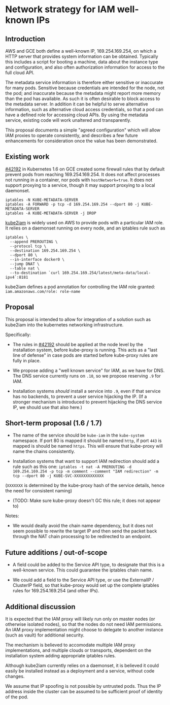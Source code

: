 # Network strategy for IAM well-known IPs

## Introduction

AWS and GCE both define a well-known IP, 169.254.169.254, on which a HTTP
server that provides system information can be obtained.  Typically this
includes a script for booting a machine, data about the instance type and
configuration, and also often authorization information for access to the
full cloud API.

The metadata service information is therefore either sensitive or inaccurate
for many pods.  Sensitive because credentials are intended for the node, not
the pod; and inaccurate because the metadata might report more memory than the
pod has available.  As such it is often desirable to block access to the
metadata server.  In addition it can be helpful to serve alternative
information, such as alternative cloud access credentials, so that a pod can
have a defined role for accessing cloud APIs.  By using the metadata service,
existing code will work unaltered and transparently.

This proposal documents a simple "agreed configuration" which will allow IAM
proxies to operate consistently, and describes a few future enhancements for
consideration once the value has been demonstrated.

## Existing work

[#42192](https://github.com/kubernetes/kubernetes/pull/42192) in Kubernetes 1.6
on GCE created some firewall rules that by default prevent pods from reaching
169.254.169.254.  It does not affect processes not running in a container, nor
pods with `hostNetwork=true`.  It does not support proxying to a service,
though it may support proxying to a local daemonset.

```
iptables -N KUBE-METADATA-SERVER
iptables -A FORWARD -p tcp -d 169.254.169.254 --dport 80 -j KUBE-METADATA-SERVER
iptables -A KUBE-METADATA-SERVER -j DROP
```

[kube2iam](https://github.com/jtblin/kube2iam) is widely used on AWS to provide
pods with a particular IAM role.  It relies on a daemonset running on every
node, and an iptables rule such as

```
iptables \
  --append PREROUTING \
  --protocol tcp \
  --destination 169.254.169.254 \
  --dport 80 \
  --in-interface docker0 \
  --jump DNAT \
  --table nat \
  --to-destination `curl 169.254.169.254/latest/meta-data/local-ipv4`:8181
```

kube2iam defines a pod annotation for controlling the IAM role granted:
`iam.amazonaws.com/role: role-name`

## Proposal

This proposal is intended to allow for integration of a solution such as
kube2iam into the kubernetes networking infrastructure.

Specifically:

* The rules in [#42192](https://github.com/kubernetes/kubernetes/pull/42192)
  should be applied at the node level by the installation system, before
  kube-proxy is running.  This acts as a "last line of defense" in case pods are
  started before kube-proxy rules are fully in place.

* We propose adding a "well known service" for IAM, as we have for DNS.  The
  DNS service currently runs on `.10`, so we propose reserving `.9` for IAM.

* Installation systems _should_ install a service into `.9`, even if that
  service has no backends, to prevent a user service hijacking the IP.  (If a
  stronger mechanism is introduced to prevent hijacking the DNS service IP, we
  should use that also here.)

## Short-term proposal (1.6 / 1.7)

* The name of the service should be `kube-iam` in the `kube-system` namespace.
  If port 80 is mapped it should be named `http`, if port `443` is mapped is
  should be named `https`.  This will ensure that kube-proxy will name the chains
  consistently.

* Installation systems that want to support IAM redirection should add a rule
  such as this one: 
`iptables -t nat -A PREROUTING -d 169.254.169.254 -p tcp -m comment --comment "IAM redirection" -m tcp --dport 80 -j KUBE-SVC-XXXXXXXXXXXXX`

(`XXXXXXX` is determined by the kube-proxy hash of the service details, hence
the need for consistent naming)

* (TODO: Make sure kube-proxy doesn't GC this rule; it does not appear to)

Notes:

* We would deally avoid the chain name dependency, but it does not seem
  possible to rewrite the target IP and then send the packet back through the
  NAT chain processing to be redirected to an endpoint.

## Future additions / out-of-scope

* A field could be added to the Service API type, to designate that this is a
  well-known service.  This could guarantee the iptables chain name.

* We could add a field to the Service API type, or use the ExternalIP /
  ClusterIP field, so that kube-proxy would set up the complete iptables rules
  for 169.254.169.254 (and other IPs).

## Additional discussion

It is expected that the IAM proxy will likely run only on master nodes (or
otherwise isolated nodes), so that the nodes do not need IAM permissions.  An
IAM proxy implementation might choose to delegate to another instance
(such as vault) for additional security.

The mechanism is believed to accomodate multiple IAM proxy implementations, and
multiple clouds or transports, dependent on the installation system adding
appropriate iptables rules.

Although kube2iam currently relies on a daemonset, it is believed it could
easily be installed instead as a deployment and a service, without code changes.

We assume that IP spoofing is not possible by untrusted pods.  Thus the IP
address inside the cluster can be assumed to be sufficient proof of identity of
the pod.

